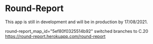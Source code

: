 # Round-Report
This app is still in development and will be in production by 17/08/2021.


round-report_map_id="5ef80f0325514b92"
switched branches to C.20
https://round-report.herokuapp.com/round-report